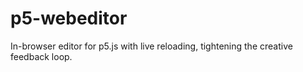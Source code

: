 # p5-webeditor
In-browser editor for p5.js with live reloading, tightening the creative feedback loop.

